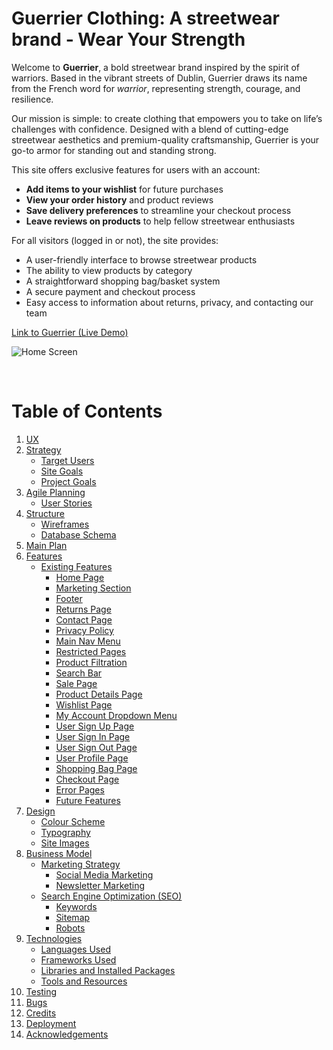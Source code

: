 # Guerrier Clothing: A streetwear brand - Wear Your Strength  
Welcome to **Guerrier**, a bold streetwear brand inspired by the spirit of warriors. Based in the vibrant streets of Dublin, Guerrier draws its name from the French word for *warrior*, representing strength, courage, and resilience.  

Our mission is simple: to create clothing that empowers you to take on life’s challenges with confidence. Designed with a blend of cutting-edge streetwear aesthetics and premium-quality craftsmanship, Guerrier is your go-to armor for standing out and standing strong.  




This site offers exclusive features for users with an account:
- **Add items to your wishlist** for future purchases
- **View your order history** and product reviews
- **Save delivery preferences** to streamline your checkout process
- **Leave reviews on products** to help fellow streetwear enthusiasts

For all visitors (logged in or not), the site provides:
- A user-friendly interface to browse streetwear products
- The ability to view products by category
- A straightforward shopping bag/basket system
- A secure payment and checkout process
- Easy access to information about returns, privacy, and contacting our team

[Link to Guerrier (Live Demo)](#)
  
![Home Screen](documentation/readme_images/responsive.png)

<br>

# Table of Contents

1. [UX](#ux)
2. [Strategy](#strategy)
    * [Target Users](#target-users)
    * [Site Goals](#site-goals)
    * [Project Goals](#project-goals)
3. [Agile Planning](#agile-planning)
    * [User Stories](#user-stories)
4. [Structure](#structure)
    * [Wireframes](#wireframes)
    * [Database Schema](#database-schema)
5. [Main Plan](#main-plan)
6. [Features](#features)
    * [Existing Features](#existing-features)
      * [Home Page](#home-page)
      * [Marketing Section](#marketing-section)
      * [Footer](#footer)
      * [Returns Page](#returns-page)
      * [Contact Page](#contact-page)
      * [Privacy Policy](#privacy-policy)
      * [Main Nav Menu](#main-nav-menu)
      * [Restricted Pages](#restricted-pages)
      * [Product Filtration](#product-filtration)
      * [Search Bar](#search-bar)
      * [Sale Page](#sale-page)
      * [Product Details Page](#product-details-page)
      * [Wishlist Page](#wishlist-page)
      * [My Account Dropdown Menu](#my-account-dropdown-menu)
      * [User Sign Up Page](#user-sign-up-page)
      * [User Sign In Page](#user-sign-in-page)
      * [User Sign Out Page](#user-sign-out-page)
      * [User Profile Page](#user-profile-page)
      * [Shopping Bag Page](#shopping-bag-page)
      * [Checkout Page](#checkout-page)
      * [Error Pages](#error-pages)
      * [Future Features](#future-features)
7. [Design](#design)
    * [Colour Scheme](#colour-scheme)
    * [Typography](#typography)
    * [Site Images](#site-images)
8. [Business Model](#business-model)
    * [Marketing Strategy](#marketing-strategy)
      * [Social Media Marketing](#social-media-marketing)
      * [Newsletter Marketing](#newsletter-marketing)
    * [Search Engine Optimization (SEO)](#search-engine-optimization-seo)
      * [Keywords](#keywords)
      * [Sitemap](#sitemapxml)
      * [Robots](#robotstxt)
9. [Technologies](#technologies)
    * [Languages Used](#languages-used)
    * [Frameworks Used](#frameworks-used)
    * [Libraries and Installed Packages](#libraries-and-installed-packages)
    * [Tools and Resources](#tools-and-resources)
10. [Testing](#testing)
11. [Bugs](#bugs)
12. [Credits](#credits)
13. [Deployment](#deployment)
14. [Acknowledgements](#acknowledgements)
